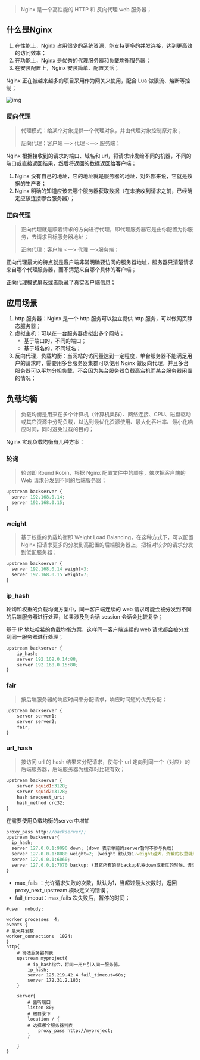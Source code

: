 > Nginx 是一个高性能的 HTTP 和 反向代理 web 服务器；

## 什么是Nginx

1. 在性能上，Nginx 占用很少的系统资源，能支持更多的并发连接，达到更高效的访问效率；
2. 在功能上，Nginx  是优秀的代理服务器和负载均衡服务器；
3. 在安装配置上，Nginx 安装简单、配置灵活；

Nginx  正在被越来越多的项目采用作为网关来使用，配合 Lua 做限流、熔断等控制；

![img](https://p3-juejin.byteimg.com/tos-cn-i-k3u1fbpfcp/03df0349279b4249ba6197815dcae4ad~tplv-k3u1fbpfcp-zoom-1.image?imageslim)

### 反向代理

> 代理模式：给某个对象提供一个代理对象，并由代理对象控制原对象；
>
> 反向代理：客户端 一> 代理 <一> 服务端；

Nginx  根据接收到的请求的端口、域名和 url，将请求转发给不同的机器，不同的端口或直接返回结果，然后将返回的数据返回给客户端；

1. Nginx  没有自己的地址，它的地址就是服务器的地址，对外部来说，它就是数据的生产者；
2. Nginx  明确的知道应该去哪个服务器获取数据（在未接收到请求之前，已经确定应该连接哪台服务器）；

### 正向代理

> 正向代理就是顺着请求的方向进行代理，即代理服务器它是由你配置为你服务，去请求目标服务器地址；
>
> 正向代理：客户端 <一> 代理 一>服务端；

正向代理最大的特点就是客户端非常明确要访问的服务器地址，服务器只清楚请求来自哪个代理服务器，而不清楚来自哪个具体的客户端；

正向代理模式屏蔽或者隐藏了真实客户端信息；

## 应用场景

1. http 服务器：Nginx  是一个 http 服务可以独立提供 http 服务，可以做网页静态服务器；
2. 虚拟主机：可以在一台服务器虚拟出多个网站；
   - 基于端口的，不同的端口；
   - 基于域名的，不同域名；
3. 反向代理，负载均衡：当网站的访问量达到一定程度，单台服务器不能满足用户的请求时，需要用多台服务器集群可以使用 Nginx   做反向代理，并且多台服务器可以平均分担负载，不会因为某台服务器负载高宕机而某台服务器闲置的情况；

## 负载均衡

> 负载均衡是用来在多个计算机（计算机集群）、网络连接、CPU、磁盘驱动或其它资源中分配负载，以达到最优化资源使用、最大化吞吐率、最小化响应时间，同时避免过载的目的；

Nginx 实现负载均衡有几种方案：

### 轮询

> 轮询即 Round Robin，根据 Nginx 配置文件中的顺序，依次把客户端的  Web 请求分发到不同的后端服务器；

```javascript
upstream backserver {
  server 192.168.0.14;
  server 192.168.0.15;
}
```

### weight

> 基于权重的负载均衡即 Weight Load Balancing，在这种方式下，可以配置 Nginx 把请求更多的分发到高配置的后端服务器上，把相对较少的请求分发到低配服务器；

```javascript
upstream backserver {
  server 192.168.0.14 weight=3;
  server 192.168.0.15 weight=7;
}
```

### ip_hash

轮询和权重的负载均衡方案中，同一客户端连续的 web 请求可能会被分发到不同的后端服务器进行处理，如果涉及到会话 session 会话会比较复杂；

基于 IP 地址哈希的负载均衡方案，这样同一客户端连续的 web 请求都会被分发到同一服务器进行处理；

```javascript
upstream backserver {
    ip_hash;
    server 192.168.0.14:88;
    server 192.168.0.15:80;
}
```

### fair

> 按后端服务器的响应时间来分配请求，响应时间短的优先分配；

```javascript
upstream backserver {
    server server1;
    server server2;
    fair;
}
```

### url_hash

> 按访问 url 的 hash 结果来分配请求，使每个 url 定向到同一个（对应）的后端服务器，后端服务器为缓存时比较有效；

```javascript
upstream backserver {
    server squid1:3128;
    server squid2:3128;
    hash $request_uri;
    hash_method crc32;
}
```

在需要使用负载均衡的server中增加

```javascript
proxy_pass http://backserver/; 
upstream backserver{ 
  ip_hash; 
  server 127.0.0.1:9090 down; (down 表示单前的server暂时不参与负载) 
  server 127.0.0.1:8080 weight=2; (weight 默认为1.weight越大，负载的权重就越大) 
  server 127.0.0.1:6060; 
  server 127.0.0.1:7070 backup; (其它所有的非backup机器down或者忙的时候，请求backup机器) 
} 
```

- max_fails ：允许请求失败的次数，默认为1，当超过最大次数时，返回proxy_next_upstream 模块定义的错误；
- fail_timeout：max_fails 次失败后，暂停的时间；

```
#user  nobody;

worker_processes  4;
events {
# 最大并发数
worker_connections  1024;
}
http{
    # 待选服务器列表
    upstream myproject{
        # ip_hash指令，将同一用户引入同一服务器。
        ip_hash;
        server 125.219.42.4 fail_timeout=60s;
        server 172.31.2.183;
    }

    server{
        # 监听端口
        listen 80;
        # 根目录下
        location / {
        # 选择哪个服务器列表
            proxy_pass http://myproject;
        }

    }
}
```


